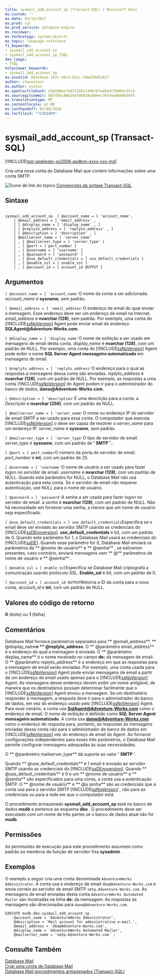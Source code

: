 ```yaml
---
title: sysmail_add_account_sp (Transact-SQL) | Microsoft Docs
ms.custom: ''
ms.date: 03/14/2017
ms.prod: sql
ms.prod_service: database-engine
ms.reviewer: ''
ms.technology: system-objects
ms.topic: language-reference
f1_keywords:
- sysmail_add_account_sp
- sysmail_add_account_sp_TSQL
dev_langs:
- TSQL
helpviewer_keywords:
- sysmail_add_account_sp
ms.assetid: 65e15e2e-107c-49c3-b12c-f4edf0eb1617
author: stevestein
ms.author: sstein
ms.openlocfilehash: d382d8ee7a871244213467b7a46bdc5b864c55cb
ms.sourcegitcommit: b87d36c46b39af8b929ad94ec707dee8800950f5
ms.translationtype: MT
ms.contentlocale: pt-BR
ms.lasthandoff: 02/08/2020
ms.locfileid: "72381899"
---
```

# <a name="sysmail_add_account_sp-transact-sql"></a>sysmail_add_account_sp (Transact-SQL)
[!INCLUDE[tsql-appliesto-ss2008-asdbmi-xxxx-xxx-md](../../includes/tsql-appliesto-ss2008-asdbmi-xxxx-xxx-md.md)]

  Cria uma nova conta do Database Mail que contém informações sobre uma conta SMTP.  
  
 ![Ícone de link do tópico](../../database-engine/configure-windows/media/topic-link.gif "Ícone de link do tópico") [Convenções da sintaxe Transact-SQL](../../t-sql/language-elements/transact-sql-syntax-conventions-transact-sql.md)  
  
## <a name="syntax"></a>Sintaxe  
  
```  
  
sysmail_add_account_sp  [ @account_name = ] 'account_name',  
    [ @email_address = ] 'email_address' ,  
    [ [ @display_name = ] 'display_name' , ]  
    [ [ @replyto_address = ] 'replyto_address' , ]  
    [ [ @description = ] 'description' , ]  
    [ @mailserver_name = ] 'server_name'   
    [ , [ @mailserver_type = ] 'server_type' ]  
    [ , [ @port = ] port_number ]  
    [ , [ @username = ] 'username' ]  
    [ , [ @password = ] 'password' ]  
    [ , [ @use_default_credentials = ] use_default_credentials ]  
    [ , [ @enable_ssl = ] enable_ssl ]  
    [ , [ @account_id = ] account_id OUTPUT ]  
```  
  
## <a name="arguments"></a>Argumentos  
`[ @account_name = ] 'account_name'`O nome da conta a ser adicionada. *account_name* é **sysname**, sem padrão.  
  
`[ @email_address = ] 'email_address'`O endereço de email do qual enviar a mensagem. Esse endereço deve ser um endereço de email na Internet. *email_address* é **nvarchar (128)**, sem padrão. Por exemplo, uma conta do [!INCLUDE[ssNoVersion](../../includes/ssnoversion-md.md)] Agent pode enviar email do endereço **SQLAgent\@Adventure-Works.com**.  
  
`[ @display_name = ] 'display_name'`O nome de exibição a ser usado em mensagens de email desta conta. *display_name* é **nvarchar (128)**, com um padrão de NULL. Por exemplo, uma conta do [!INCLUDE[ssNoVersion](../../includes/ssnoversion-md.md)] Agent pode exibir o nome **SQL Server Agent mensageiro automatizado** em mensagens de email.  
  
`[ @replyto_address = ] 'replyto_address'`O endereço para o qual as respostas a mensagens dessa conta são enviadas. *replyto_address* é **nvarchar (128)**, com um padrão de NULL. Por exemplo, as respostas a uma conta [!INCLUDE[ssNoVersion](../../includes/ssnoversion-md.md)] do Agent podem ir para o administrador do banco de dados, **danw\@Adventure-Works.com**.  
  
`[ @description = ] 'description'`É uma descrição para a conta. a *Descrição* é **nvarchar (256)**, com um padrão de NULL.  
  
`[ @mailserver_name = ] 'server_name'`O nome ou endereço IP do servidor de email SMTP a ser usado para essa conta. O computador que executa [!INCLUDE[ssNoVersion](../../includes/ssnoversion-md.md)] o deve ser capaz de resolver o *server_name* para um endereço IP. *server_name* é **sysname**, sem padrão.  
  
`[ @mailserver_type = ] 'server_type'`O tipo de servidor de email. *server_type* é **sysname**, com um padrão de **' SMTP '**..  
  
`[ @port = ] port_number`O número da porta do servidor de email. *port_number* é **int**, com um padrão de 25.  
  
`[ @username = ] 'username'`O nome de usuário a ser usado para fazer logon no servidor de email. *username* é **nvarchar (128)**, com um padrão de NULL. Quando este parâmetro for NULL, o Database Mail não usa autenticação para esta conta. Se o servidor de email não requerer autenticação, use NULL para o nome de usuário.  
  
`[ @password = ] 'password'`A senha a ser usada para fazer logon no servidor de email. a *senha* é **nvarchar (128)**, com um padrão de NULL. Não há necessidade em fornecer uma senha, a menos que um nome de usuário seja especificado.  
  
`[ @use_default_credentials = ] use_default_credentials`Especifica se o email deve ser enviado ao servidor SMTP usando as credenciais do [!INCLUDE[ssDEnoversion](../../includes/ssdenoversion-md.md)]. **use_default_credentials** é bit, com um padrão de 0. Quando este parâmetro for 1, o Database Mail usará as credenciais do [!INCLUDE[ssDE](../../includes/ssde-md.md)]. Quando esse parâmetro for 0, Database Mail enviará os parâmetros de ** \@nome de usuário** e ** \@senha** , se estiverem presentes, caso contrário, enviará mensagens sem ** \@** parâmetros de nome de usuário e ** \@senha** .  
  
`[ @enable_ssl = ] enable_ssl`Especifica se Database Mail criptografa a comunicação usando protocolo SSL. **Enable_ssl** é bit, com um padrão de 0.  
  
`[ @account_id = ] account_id OUTPUT`Retorna a ID da conta para a nova conta. *account_id* é **int**, com um padrão de NULL.  
  
## <a name="return-code-values"></a>Valores do código de retorno  
 **0** (êxito) ou **1** (falha)  
  
## <a name="remarks"></a>Comentários  
 Database Mail fornece parâmetros separados para ** \@email_address**, ** \@display_name**e ** \@replyto_address**. O ** \@parâmetro email_address** é o endereço do qual a mensagem é enviada. O ** \@parâmetro display_name** é o nome mostrado no campo **de:** da mensagem de email. O ** \@parâmetro replyto_address** é o endereço em que as respostas para a mensagem de email serão enviadas. Por exemplo, uma conta usada para o [!INCLUDE[ssNoVersion](../../includes/ssnoversion-md.md)] Agent pode enviar mensagens de email a partir de um endereço de email usado apenas para o [!INCLUDE[ssNoVersion](../../includes/ssnoversion-md.md)] Agent. As mensagens desse endereço devem exibir um nome amigável, de maneira que os destinatários possam determinar facilmente que o [!INCLUDE[ssNoVersion](../../includes/ssnoversion-md.md)] Agent enviou a mensagem. Se um destinatário responder à mensagem, a resposta deve ir para o administrador do banco de dados, em vez do endereço usado pelo [!INCLUDE[ssNoVersion](../../includes/ssnoversion-md.md)] Agent. Para esse cenário, a conta usa **SqlAgent@Adventure-Works.com** como o endereço de email. O nome de exibição é definido como **SQL Server Agent mensageiro automatizado**. A conta usa **danw@Adventure-Works.com** como o endereço de resposta para, portanto, as respostas às mensagens enviadas dessa conta vão para o administrador de banco de dados em [!INCLUDE[ssNoVersion](../../includes/ssnoversion-md.md)] vez do endereço de email do Agent. Ao fornecer configurações independentes para esses três parâmetros, o Database Mail permite configurar mensagens adequadas às suas necessidades.  
  
 O ** \@parâmetro mailserver_type** dá suporte ao valor **' SMTP '**.  
  
 Quando ** \@use_default_credentials** é 1 email é enviado ao servidor SMTP usando as credenciais do [!INCLUDE[ssDEnoversion](../../includes/ssdenoversion-md.md)]. Quando ** \@use_default_credentials** é 0 e um ** \@nome de usuário** e ** \@senha** são especificados para uma conta, a conta usa a autenticação SMTP. O ** \@nome de usuário** e ** \@a senha** são as credenciais que a conta usa para o servidor SMTP [!INCLUDE[ssNoVersion](../../includes/ssnoversion-md.md)] , não para as credenciais ou para a rede em que o computador está.  
  
 O procedimento armazenado **sysmail_add_account_sp** está no banco de dados **msdb** e pertence ao esquema **dbo** . O procedimento deve ser executado com um nome de três partes se o banco de dados atual não for **msdb**.  
  
## <a name="permissions"></a>Permissões  
 As permissões de execução para este procedimento assumem como padrão os membros da função de servidor fixa **sysadmin** .  
  
## <a name="examples"></a>Exemplos  
 O exemplo a seguir cria uma conta denominada `AdventureWorks Administrator`. A conta usa o endereço de email `dba@Adventure-Works.com` e envia correio ao servidor de email SMTP `smtp.Adventure-Works.com`. As mensagens de email enviadas desta conta `AdventureWorks Automated Mailer` são mostradas na linha **de:** da mensagem. As respostas às mensagens são direcionadas para `danw@Adventure-Works.com`.  
  
```  
EXECUTE msdb.dbo.sysmail_add_account_sp  
    @account_name = 'AdventureWorks Administrator',  
    @description = 'Mail account for administrative e-mail.',  
    @email_address = 'dba@Adventure-Works.com',  
    @display_name = 'AdventureWorks Automated Mailer',  
    @mailserver_name = 'smtp.Adventure-Works.com' ;  
```  
  
## <a name="see-also"></a>Consulte Também  
 [Database Mail](../../relational-databases/database-mail/database-mail.md)   
 [Criar uma conta de Database Mail](../../relational-databases/database-mail/create-a-database-mail-account.md)   
 [Database Mail procedimentos armazenados &#40;Transact-SQL&#41;](../../relational-databases/system-stored-procedures/database-mail-stored-procedures-transact-sql.md)  
  
  

